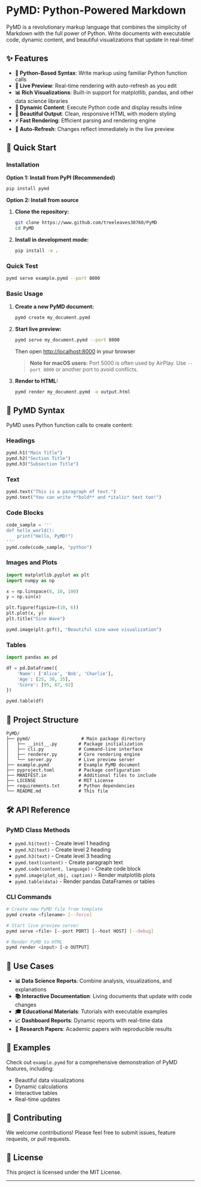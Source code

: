 # PyMD: Python-Powered Markdown

PyMD is a revolutionary markup language that combines the simplicity of Markdown with the full power of Python. Write documents with executable code, dynamic content, and beautiful visualizations that update in real-time!

## ✨ Features

- **🐍 Python-Based Syntax**: Write markup using familiar Python function calls
- **🔴 Live Preview**: Real-time rendering with auto-refresh as you edit
- **📊 Rich Visualizations**: Built-in support for matplotlib, pandas, and other data science libraries
- **🧮 Dynamic Content**: Execute Python code and display results inline
- **📱 Beautiful Output**: Clean, responsive HTML with modern styling
- **⚡ Fast Rendering**: Efficient parsing and rendering engine
- **🔄 Auto-Refresh**: Changes reflect immediately in the live preview

## 🚀 Quick Start

### Installation

**Option 1: Install from PyPI (Recommended)**

```bash
pip install pymd
```

**Option 2: Install from source**

1. **Clone the repository:**

   ```bash
   git clone https://www.github.com/treeleaves30760/PyMD
   cd PyMD
   ```

2. **Install in development mode:**

   ```bash
   pip install -e .
   ```

### Quick Test

```bash
pymd serve example.pymd --port 8000
```

### Basic Usage

1. **Create a new PyMD document:**

   ```bash
   pymd create my_document.pymd
   ```

2. **Start live preview:**

   ```bash
   pymd serve my_document.pymd --port 8000
   ```

   Then open <http://localhost:8000> in your browser

   > **Note for macOS users:** Port 5000 is often used by AirPlay. Use `--port 8000` or another port to avoid conflicts.

3. **Render to HTML:**

   ```bash
   pymd render my_document.pymd -o output.html
   ```

## 📝 PyMD Syntax

PyMD uses Python function calls to create content:

### Headings

```python
pymd.h1("Main Title")
pymd.h2("Section Title")
pymd.h3("Subsection Title")
```

### Text

```python
pymd.text("This is a paragraph of text.")
pymd.text("You can write **bold** and *italic* text too!")
```

### Code Blocks

```python
code_sample = '''
def hello_world():
    print("Hello, PyMD!")
'''
pymd.code(code_sample, "python")
```

### Images and Plots

```python
import matplotlib.pyplot as plt
import numpy as np

x = np.linspace(0, 10, 100)
y = np.sin(x)

plt.figure(figsize=(10, 6))
plt.plot(x, y)
plt.title("Sine Wave")

pymd.image(plt.gcf(), "Beautiful sine wave visualization")
```

### Tables

```python
import pandas as pd

df = pd.DataFrame({
    'Name': ['Alice', 'Bob', 'Charlie'],
    'Age': [25, 30, 35],
    'Score': [95, 87, 92]
})

pymd.table(df)
```

## 📁 Project Structure

```
PyMD/
├── pymd/                   # Main package directory
│   ├── __init__.py        # Package initialization
│   ├── cli.py             # Command-line interface
│   ├── renderer.py        # Core rendering engine
│   └── server.py          # Live preview server
├── example.pymd           # Example PyMD document
├── pyproject.toml         # Package configuration
├── MANIFEST.in            # Additional files to include
├── LICENSE                # MIT License
├── requirements.txt       # Python dependencies
└── README.md              # This file
```

## 🛠️ API Reference

### PyMD Class Methods

- `pymd.h1(text)` - Create level 1 heading
- `pymd.h2(text)` - Create level 2 heading
- `pymd.h3(text)` - Create level 3 heading
- `pymd.text(content)` - Create paragraph text
- `pymd.code(content, language)` - Create code block
- `pymd.image(plot_obj, caption)` - Render matplotlib plots
- `pymd.table(data)` - Render pandas DataFrames or tables

### CLI Commands

```bash
# Create new PyMD file from template
pymd create <filename> [--force]

# Start live preview server
pymd serve <file> [--port PORT] [--host HOST] [--debug]

# Render PyMD to HTML
pymd render <input> [-o OUTPUT]
```

## 🎯 Use Cases

- **📊 Data Science Reports**: Combine analysis, visualizations, and explanations
- **📚 Interactive Documentation**: Living documents that update with code changes
- **🎓 Educational Materials**: Tutorials with executable examples
- **📈 Dashboard Reports**: Dynamic reports with real-time data
- **🔬 Research Papers**: Academic papers with reproducible results

## 🌟 Examples

Check out `example.pymd` for a comprehensive demonstration of PyMD features, including:

- Beautiful data visualizations
- Dynamic calculations
- Interactive tables
- Real-time updates

## 🤝 Contributing

We welcome contributions! Please feel free to submit issues, feature requests, or pull requests.

## 📄 License

This project is licensed under the MIT License.

---
